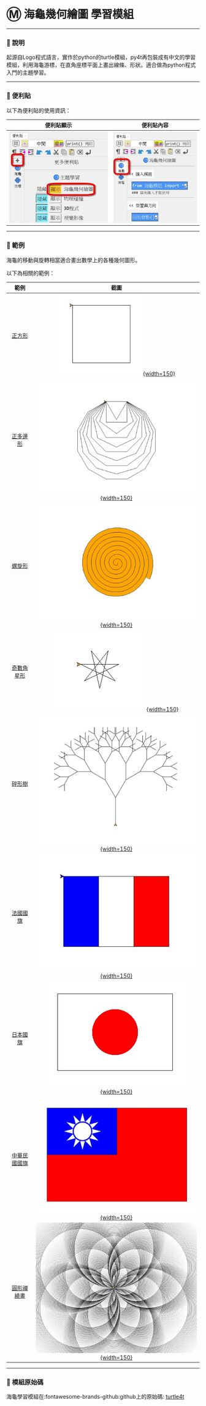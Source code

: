 # Ⓜ️ 海龜幾何繪圖 學習模組

---------------

### 📗 說明

起源自Logo程式語言，實作於python的turtle模組，py4t再包裝成有中文的學習模組，利用海龜游標，在直角座標平面上畫出線條、形狀。適合做為python程式入門的主題學習。


---------------

### 📕 便利貼

以下為便利貼的使用資訊：

| 便利貼顯示                           | 便利貼內容                                                              |
| :-----------:                    | :------------------------------------:                            |
| ![顯示](turtle4t_display_postit.jpg)    | ![便利貼](turtle4t_postit.jpg)    |


---------------

### 📘 範例

海龜的移動與旋轉相當適合畫出數學上的各種幾何圖形。

以下為相關的範例：


| 範例                             | 截圖                                                              |
| :-----------:                    | :------------------------------------:                            |
| [正方形](draw_square.md)          | [![正方形](draw_square.jpg){width=150}](draw_square.md)           |
| [正多邊形](regular_polygon.md)    | [![正多邊形](regular_polygon.jpg){width=150}](regular_polygon.md) |
| [螺旋形](spiral.md)               | [![螺旋形](spiral.jpg){width=150}](spiral.md)                     |
| [奇數角星形](odd_number_star.md)               | [![奇數角星形](odd_number_star.jpg){width=150}](odd_number_star.md)                     |
| [碎形樹](fractal_tree.md)               | [![碎形樹](fractal_tree.jpg){width=150}](fractal_tree.md)
| [法國國旗](flag_of_france.md)               | [![法國國旗](flag_of_france.jpg){width=150}](flag_of_france.md)
| [日本國旗](flag_of_japan.md)               | [![日本國旗](flag_of_japan.jpg){width=150}](flag_of_japan.md)                      |
| [中華民國國旗](roc_flag.md)               | [![中華民國國旗](roc_flag.jpg){width=150}](roc_flag.md)                      |
| [圓形禪繞畫](circle_zentangle.md)               | [![圓形禪繞畫](circle_zentangle.jpg){width=150}](circle_zentangle.md)                      |

---------------

### 📙 模組原始碼

海龜學習模組在:fontawesome-brands-github:github上的原始碼: [turtle4t](https://github.com/beardad1975/turtle4t)



